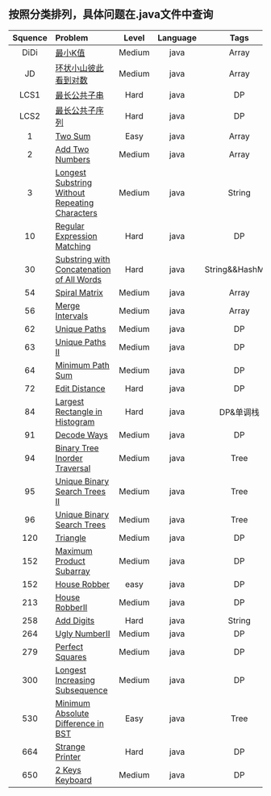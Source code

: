 ## 按照分类排列，具体问题在.java文件中查询

| Squence | Problem       | Level	| Language  | Tags|
|:-------:|:--------------|:-------:|:---------:|:----:|
|DiDi|[最小K值](https://github.com/ClaudiusGitHub/LeetCode/blob/master/src/DiDi/Main.java)|Medium|java|Array|
|JD|[环状小山彼此看到对数](https://github.com/ClaudiusGitHub/LeetCode/blob/master/src/JD/Protect.java)|Medium|java|Array|
|LCS1|[最长公共子串](https://github.com/ClaudiusGitHub/LeetCode/blob/master/src/claudius/leetcode/LCS/SubString.java)|Hard|java|DP|
|LCS2|[最长公共子序列](https://github.com/ClaudiusGitHub/LeetCode/blob/master/src/claudius/leetcode/LCS/Sequence.java)|Hard|java|DP|
|1|[Two Sum](https://github.com/ClaudiusGitHub/LeetCode/blob/master/src/claudius/leetcode/question1/Solution.java)|Easy|java|Array|
|2|[Add Two Numbers](https://github.com/ClaudiusGitHub/LeetCode/blob/master/src/claudius/leetcode/question2/Solution.java)|Medium|java|Array|
|3|[Longest Substring Without Repeating Characters](https://github.com/ClaudiusGitHub/LeetCode/blob/master/src/claudius/leetcode/question3/Solution.java)|Medium|java|String|
|10|[Regular Expression Matching](https://github.com/ClaudiusGitHub/LeetCode/blob/master/src/claudius/leetcode/question10/Solution.java)|Hard|java|DP|
|30|[Substring with Concatenation of All Words](https://github.com/ClaudiusGitHub/LeetCode/blob/master/src/claudius/leetcode/question30/Solution.java)|Hard|java|String&&HashMap|
|54|[Spiral Matrix](https://github.com/ClaudiusGitHub/LeetCode/blob/master/src/claudius/leetcode/question54/Solution.java)|Medium|java|Array|
|56|[Merge Intervals](https://github.com/ClaudiusGitHub/LeetCode/blob/master/src/claudius/leetcode/question56/Solution.java)|Medium|java|Array|
|62|[Unique Paths](https://github.com/ClaudiusGitHub/LeetCode/blob/master/src/claudius/leetcode/question62/Solution.java)|Medium|java|DP|
|63|[Unique Paths II](https://github.com/ClaudiusGitHub/LeetCode/blob/master/src/claudius/leetcode/question63/Solution.java)|Medium|java|DP|
|64|[Minimum Path Sum](https://github.com/ClaudiusGitHub/LeetCode/blob/master/src/claudius/leetcode/question64/Solution.java)|Medium|java|DP|
|72|[Edit Distance](https://github.com/ClaudiusGitHub/LeetCode/blob/master/src/claudius/leetcode/question72/Solution.java)|Hard|java|DP|
|84|[Largest Rectangle in Histogram](https://github.com/ClaudiusGitHub/LeetCode/blob/master/src/claudius/leetcode/question84/Solution.java)|Hard|java|DP&单调栈|
|91|[Decode Ways](https://github.com/ClaudiusGitHub/LeetCode/blob/master/src/claudius/leetcode/question91/Solution.java)|Medium|java|DP|
|94|[Binary Tree Inorder Traversal](https://github.com/ClaudiusGitHub/LeetCode/blob/master/src/claudius/leetcode/question94/Solution.java)|Medium|java|Tree|
|95|[Unique Binary Search Trees II](https://github.com/ClaudiusGitHub/LeetCode/blob/master/src/claudius/leetcode/question95/Solution.java)|Medium|java|Tree|
|96|[Unique Binary Search Trees](https://github.com/ClaudiusGitHub/LeetCode/blob/master/src/claudius/leetcode/question96/Solution.java)|Medium|java|Tree|
|120|[Triangle](https://github.com/ClaudiusGitHub/LeetCode/blob/master/src/claudius/leetcode/question120/Solution.java)|Medium|java|DP|
|152|[Maximum Product Subarray](https://github.com/ClaudiusGitHub/LeetCode/blob/master/src/claudius/leetcode/question152/Solution.java)|Medium|java|DP|
|152|[House Robber](https://github.com/ClaudiusGitHub/LeetCode/blob/master/src/claudius/leetcode/question198/Solution.java)|easy|java|DP|
|213|[House RobberII](https://github.com/ClaudiusGitHub/LeetCode/blob/master/src/claudius/leetcode/question213/Solution.java)|Medium|java|DP|
|258|[Add Digits](https://github.com/ClaudiusGitHub/LeetCode/blob/master/src/claudius/leetcode/question258/PerfectSolution.java)|Hard|java|String|
|264|[Ugly NumberII](https://github.com/ClaudiusGitHub/LeetCode/blob/master/src/claudius/leetcode/question264/Solution.java)|Medium|java|DP|
|279|[Perfect Squares](https://github.com/ClaudiusGitHub/LeetCode/blob/master/src/claudius/leetcode/question279/Solution.java)|Medium|java|DP|
|300|[Longest Increasing Subsequence](https://github.com/ClaudiusGitHub/LeetCode/blob/master/src/claudius/leetcode/question300/Solution.java)|Medium|java|DP|
|530|[Minimum Absolute Difference in BST](https://github.com/ClaudiusGitHub/LeetCode/blob/master/src/claudius/leetcode/question530/CompareInBST.java)|Easy|java|Tree|
|664|[Strange Printer](https://github.com/ClaudiusGitHub/LeetCode/blob/master/src/claudius/leetcode/question664/Solution.java)|Hard|java|DP|
|650|[2 Keys Keyboard](https://github.com/ClaudiusGitHub/LeetCode/blob/master/src/claudius/leetcode/question650/Solution.java)|Medium|java|DP|

